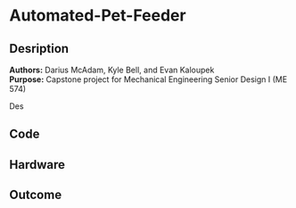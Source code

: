 # Automated-Pet-Feeder

## Desription
**Authors:** Darius McAdam, Kyle Bell, and Evan Kaloupek  
**Purpose:** Capstone project for Mechanical Engineering Senior Design I (ME 574)

Des

## Code

## Hardware

## Outcome
